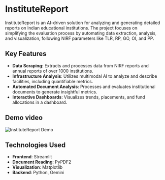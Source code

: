 # InstituteReport

InstituteReport is an AI-driven solution for analyzing and generating detailed reports on Indian educational institutions. The project focuses on simplifying the evaluation process by automating data extraction, analysis, and visualization, following NIRF parameters like TLR, RP, GO, OI, and PP.

## Key Features
- **Data Scraping**: Extracts and processes data from NIRF reports and annual reports of over 1000 institutions.
- **Infrastructure Analysis**: Utilizes multimodal AI to analyze and describe facilities, including quantifiable metrics.
- **Automated Document Analysis**: Processes and evaluates institutional documents to generate insightful metrics.
- **Interactive Dashboards**: Visualizes trends, placements, and fund allocations in a dashboard.

## Demo video
![InstituteReport Demo](Images\video_1.gif)

## Technologies Used
- **Frontend**: Streamlit
- **Document Reading**: PyPDF2
- **Visualization**: Matplotlib
- **Backend**: Python, Gemini
